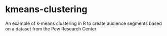 # kmeans-clustering
An example of k-means clustering in R to create audience segments based on a dataset from the Pew Research Center
